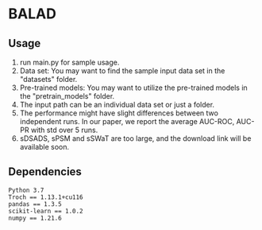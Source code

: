 # BALAD
## Usage
1. run main.py for sample usage.
2. Data set: You may want to find the sample input data set in the "datasets" folder.
2. Pre-trained models: You may want to utilize the pre-trained models in the "pretrain_models" folder.
3. The input path can be an individual data set or just a folder. 
4. The performance might have slight differences between two independent runs. In our paper, we report the average AUC-ROC, AUC-PR with std over 5 runs. 
5. sDSADS, sPSM and sSWaT are too large, and the download link will be available soon.

## Dependencies
```
Python 3.7
Troch == 1.13.1+cu116
pandas == 1.3.5
scikit-learn == 1.0.2
numpy == 1.21.6
```
